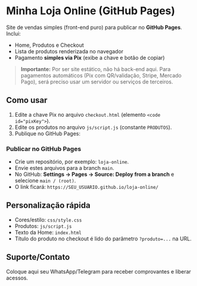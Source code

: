 # Minha Loja Online (GitHub Pages)

Site de vendas simples (front-end puro) para publicar no **GitHub Pages**. Inclui:
- Home, Produtos e Checkout
- Lista de produtos renderizada no navegador
- Pagamento **simples via Pix** (exibe a chave e botão de copiar)

> **Importante:** Por ser site estático, não há back-end aqui. Para pagamentos automáticos (Pix com QR/validação, Stripe, Mercado Pago), será preciso usar um servidor ou serviços de terceiros.

## Como usar

1. Edite a chave Pix no arquivo `checkout.html` (elemento `<code id="pixKey">`).
2. Edite os produtos no arquivo `js/script.js` (constante `PRODUTOS`).
3. Publique no GitHub Pages:

### Publicar no GitHub Pages
- Crie um repositório, por exemplo: `loja-online`.
- Envie estes arquivos para a branch `main`.
- No GitHub: **Settings → Pages → Source: Deploy from a branch** e selecione `main / (root)`.
- O link ficará: `https://SEU_USUARIO.github.io/loja-online/`

## Personalização rápida
- Cores/estilo: `css/style.css`
- Produtos: `js/script.js`
- Texto da Home: `index.html`
- Título do produto no checkout é lido do parâmetro `?produto=...` na URL.

## Suporte/Contato
Coloque aqui seu WhatsApp/Telegram para receber comprovantes e liberar acessos.
